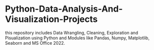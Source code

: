 # Python-Data-Analysis-And-Visualization-Projects
this repository includes Data Wrangling, Cleaning, Exploration and Pisualization using Python and Modules like Pandas, Numpy, Matplotlib, Seaborn and MS Office 2022.
